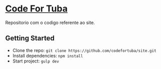 # [Code For Tuba](http://www.codefortuba.com.br/)

Repositorio com o codigo referente ao site.

## Getting Started

* Clone the repo: `git clone https://github.com/codefortuba/site.git`
* Install dependencies: `npm install`
* Start project: `gulp dev`
